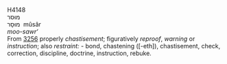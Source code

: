 <body>
  <p>H4148<br>  מוּסר  <br> מוּסָר  ‎  mûsâr  <br><i>moo-sawr‘ </i><br>From <a href="h3256.htm">3256</a>  properly <i>chastisement</i>; figuratively <i>reproof</i>, <i>warning</i> or <i>instruction</i>; also <i>restraint: - </i>bond, chastening ([-eth]), chastisement, check, correction, discipline, doctrine, instruction, rebuke.<br></p>
 </body>